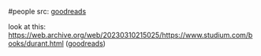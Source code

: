 #people 
src: [goodreads](https://www.goodreads.com/author/show/16184.Will_Durant) 

look at this: https://web.archive.org/web/20230310215025/https://www.studium.com/books/durant.html ([goodreads](https://www.goodreads.com/book/show/78162.The_Greatest_Minds_and_Ideas_of_All_Time)) 
